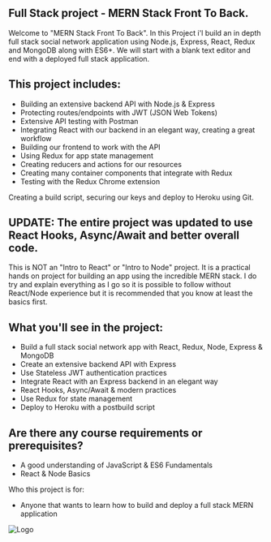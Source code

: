 ## Full Stack project - MERN Stack Front To Back.
Welcome to "MERN Stack Front To Back". In this Project i'l build an in depth full stack social network application using Node.js, Express, React, Redux and MongoDB along with ES6+. We will start with a blank text editor and end with a deployed full stack application. 

## This project includes:

* Building an extensive backend API with Node.js & Express
* Protecting routes/endpoints with JWT (JSON Web Tokens)
* Extensive API testing with Postman
* Integrating React with our backend in an elegant way, creating a great workflow
* Building our frontend to work with the API
* Using Redux for app state management
* Creating reducers and actions for our resources
* Creating many container components that integrate with Redux
* Testing with the Redux Chrome extension

Creating a build script, securing our keys and deploy to Heroku using Git.

## UPDATE: The entire project was updated to use React Hooks, Async/Await and better overall code.

This is NOT an "Intro to React" or "Intro to Node" project. It is a practical hands on project for building an app using the incredible MERN stack. I do try and explain everything as I go so it is possible to follow without React/Node experience but it is recommended that you know at least the basics first.

## What you'll see in the project:
* Build a full stack social network app with React, Redux, Node, Express & MongoDB
* Create an extensive backend API with Express
* Use Stateless JWT authentication practices
* Integrate React with an Express backend in an elegant way
* React Hooks, Async/Await & modern practices
* Use Redux for state management
* Deploy to Heroku with a postbuild script
## Are there any course requirements or prerequisites?
* A good understanding of JavaScript & ES6 Fundamentals
* React & Node Basics

Who this project is for:
* Anyone that wants to learn how to build and deploy a full stack MERN application


![Logo](https://click.linksynergy.com/deeplink?id=JVFxdTr9V80&mid=39197&murl=https%3A%2F%2Fwww.udemy.com%2Fcourse%2Fmern-stack-front-to-back%2F)

